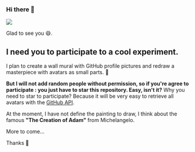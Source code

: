 ### Hi there 👋

![](https://upload.wikimedia.org/wikipedia/commons/thumb/5/5b/Michelangelo_-_Creation_of_Adam_%28cropped%29.jpg/600px-Michelangelo_-_Creation_of_Adam_%28cropped%29.jpg)

Glad to see you :smile:.

## I need you to participate to a cool experiment.

I plan to create a wall mural with GitHub profile pictures and redraw a masterpiece with avatars as small parts. :art:

**But I will not add random people without permission, so if you're agree to participate : you just have to star this repository. Easy, isn't it?** Why you need to star to participate? Because it will be very easy to retrieve all avatars with the [GitHub API](https://developer.github.com/v3/activity/starring/#list-stargazers).

At the moment, I have not define the painting to draw, I think about the famous **"The Creation of Adam"** from Michelangelo.

More to come...

Thanks :pray:
